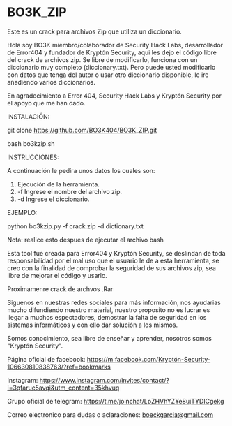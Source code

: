 # BO3K_ZIP
Este es un crack para archivos Zip que utiliza un diccionario.

Hola soy BO3K miembro/colaborador de Security Hack Labs, desarrollador de Error404 y fundador de Kryptón Security, aqui les dejo el código libre del crack de archivos zip.
Se libre de modificarlo, funciona con un diccionario muy completo (diccionary.txt).
Pero puede usted modificarlo con datos que tenga del autor o usar otro diccionario disponible, le ire añadiendo varios diccionarios.

En agradecimiento a Error 404, Security Hack Labs y Kryptón Security por el apoyo que me han dado.
 
INSTALACIÓN:

git clone https://github.com/BO3K404/BO3K_ZIP.git

bash bo3kzip.sh 

INSTRUCCIONES:

A continuación le pedira unos datos los cuales son: 
1) Ejecución de la herramienta.
2) -f Ingrese el nombre del archivo zip.  
3) -d Ingrese el diccionario. 

EJEMPLO:

python bo3kzip.py -f crack.zip -d dictionary.txt 

Nota: realice esto despues de ejecutar el archivo bash

Esta tool fue creada para Error404 y Kryptón Security, se deslindan de toda responsabilidad por el mal uso que el usuario le de a esta herramienta, se creo con la finalidad de comprobar la seguridad de sus archivos zip, sea libre de mejorar el código y usarlo.

Proximamenre crack de archvos .Rar

Siguenos en nuestras redes sociales para más información, nos ayudarias mucho difundiendo nuestro material, nuestro proposito no es lucrar es llegar a muchos espectadores, demostrar la falta de seguridad en los sistemas informáticos y con ello dar solución a los mismos.

Somos conocimiento, sea libre de enseñar y aprender, nosotros somos "Kryptón Security".

Página oficial de facebook: https://m.facebook.com/Kryptón-Security-106630810838763/?ref=bookmarks

Instagram: https://www.instagram.com/invites/contact/?i=3qfaruc5avqi&utm_content=35khvuq 

Grupo oficial de telegram: https://t.me/joinchat/LpZHVhYZYe8ujTYDICgekg

Correo electronico para dudas o aclaraciones: boeckgarcia@gmail.com
